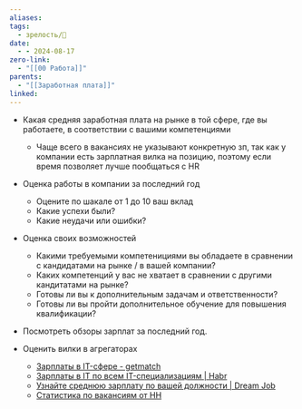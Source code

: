 ```yaml
---
aliases: 
tags:
  - зрелость/🌱
date:
  - - 2024-08-17
zero-link:
  - "[[00 Работа]]"
parents:
  - "[[Заработная плата]]"
linked:
---
```


- Какая средняя заработная плата на рынке в той сфере, где вы работаете, в соответствии с вашими компетенциями
	- Чаще всего в вакансиях не указывают конкретную зп, так как у компании есть зарплатная вилка на позицию, поэтому если время позволяет лучше пообщаться с HR
- Оценка работы в компании за последний год
	- Оцените по шакале от 1 до 10 ваш вклад
	- Какие успехи были?
	- Какие неудачи или ошибки?
- Оценка своих возможностей
	- Какими требуемыми компетенициями вы обладаете в сравнении с кандидатами на рынке / в вашей компании?
	- Каких компетенций у вас не хватает в сравнении с другими кандитатами на рынке?
	- Готовы ли вы к дополнительным задачам и ответственности?
	- Готовы ли вы пройти дополнительное обучение для повышения квалификации?

- Посмотреть обзоры зарплат за последний год.
- Оценить вилки в агрегаторах
	- [Зарплаты в IT-сфере - getmatch](https://getmatch.ru/salaries?s=footer)
	- [Зарплаты в IT по всем IT-специализациям | Habr](https://career.habr.com/salaries)
	- [Узнайте среднюю зарплату по вашей должности | Dream Job](https://dreamjob.ru/salary)
	- [Статистика по вакансиям от HH](https://spb.hh.ru/article/vacancy_summary)
